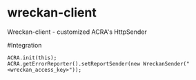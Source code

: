wreckan-client
==============

Wreckan-client - customized ACRA's HttpSender

#Integration

	ACRA.init(this);
	ACRA.getErrorReporter().setReportSender(new WreckanSender("<wreckan_access_key>"));